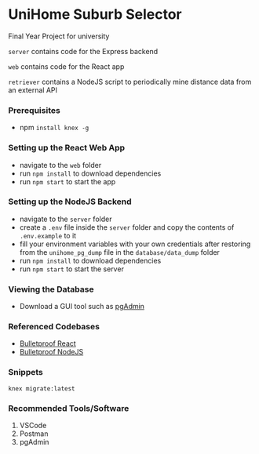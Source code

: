 # UniHome Suburb Selector

Final Year Project for university

`server` contains code for the Express backend

`web` contains code for the React app

`retriever` contains a NodeJS script to periodically mine distance data from an external API

### Prerequisites

- npm `install knex -g`

### Setting up the React Web App

- navigate to the `web` folder
- run `npm install` to download dependencies
- run `npm start` to start the app

### Setting up the NodeJS Backend

- navigate to the `server` folder
- create a `.env` file inside the `server` folder and copy the contents of `.env.example` to it
- fill your environment variables with your own credentials after restoring from the `unihome_pg_dump` file in the `database/data_dump` folder
- run `npm install` to download dependencies
- run `npm start` to start the server

### Viewing the Database

- Download a GUI tool such as [pgAdmin](https://www.pgadmin.org/)

### Referenced Codebases

- [Bulletproof React](https://github.com/alan2207/bulletproof-react)
- [Bulletproof NodeJS](https://github.com/santiq/bulletproof-nodejs)

### Snippets

```
knex migrate:latest
```

### Recommended Tools/Software

1. VSCode
2. Postman
3. pgAdmin
